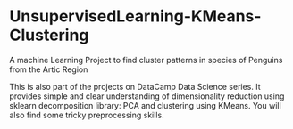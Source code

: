 # UnsupervisedLearning-KMeans-Clustering
A machine Learning Project to find cluster patterns in species of Penguins from the Artic Region

This is also part of the projects on DataCamp Data Science series. It provides simple and clear understanding of dimensionality reduction using sklearn decomposition library: PCA and clustering using KMeans. You will also find some tricky preprocessing skills.
